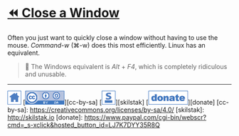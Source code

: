 # [⏪ Close a Window](/README.md)

Often you just want to quickly close a window without having to use
the mouse. *Command-w* (⌘-w) does this most efficiently. Linux has an
equivalent. 

> 💬 The Windows equivalent is *Alt* + *F4*, which is completely
> ridiculous and unusable.

---
[![home](/assets/home-blue.png)](/README.md)
[![cc-by-sa](/assets/cc-by-sa-blue.png)][cc-by-sa]
[![skilstak](/assets/skilstak-logo-blue.png)][skilstak]
[![donate](/assets/donate-blue.png)][donate]
[cc-by-sa]: https://creativecommons.org/licenses/by-sa/4.0/
[skilstak]: http://skilstak.io
[donate]: https://www.paypal.com/cgi-bin/webscr?cmd=_s-xclick&hosted_button_id=LJ7K7DYY35R8Q



